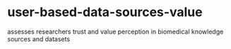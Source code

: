 # user-based-data-sources-value
assesses researchers trust and value perception in biomedical knowledge sources and datasets
